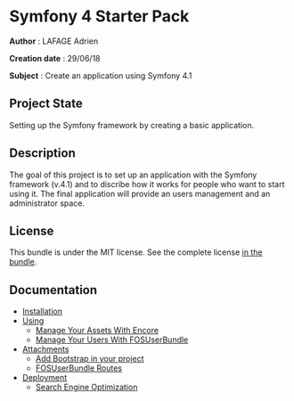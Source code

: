 # Symfony 4 Starter Pack

**Author** : LAFAGE Adrien

**Creation date** : 29/06/18

**Subject** : Create an application using Symfony 4.1

## Project State

Setting up the Symfony framework by creating a basic application.

## Description

The goal of this project is to set up an application with the Symfony framework (v.4.1) and to discribe how it works for people who want to start using it. The final application will provide an users management and an administrator space.

## License

This bundle is under the MIT license. See the complete license [in the bundle](LICENSE).

## Documentation

* [Installation](docs/installation.md)
* [Using](#)
    * [Manage Your Assets With Encore](docs/using/assets.md)
    * [Manage Your Users With FOSUserBundle](docs/using/users.md)
* [Attachments](#)
    * [Add Bootstrap in your project](docs/attachments/bootstrap.md)
    * [FOSUserBundle Routes](docs/attachments/fosuserRoutes.md)
* [Deployment](#)
    * [Search Engine Optimization](docs/deployment/seo.md)
